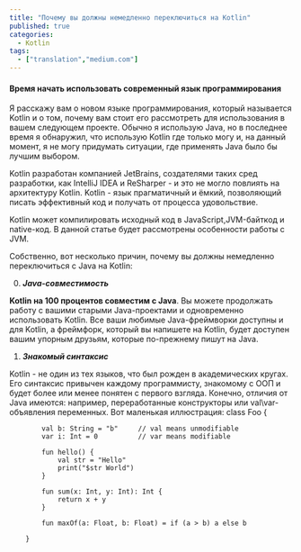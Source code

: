 ```yaml
---
title: "Почему вы должны немедленно переключиться на Kotlin"
published: true
categories:
  - Kotlin
tags:
  - ["translation","medium.com"]
---
```

#### Время начать использовать современный язык программирования

Я расскажу вам о новом языке программирования, который называется Kotlin и о том, почему вам стоит его рассмотреть для использования в вашем следующем проекте. Обычно я использую Java, но в последнее время я обнаружил, что использую Kotlin где только могу и, на данный момент, я не могу придумать ситуации, где применять Java было бы лучшим выбором.

Kotlin разработан компанией JetBrains, создателями таких сред разработки, как IntelliJ IDEA и ReSharper - и это не могло повлиять на архитектуру Kotlin. Kotlin - язык прагматичный и ёмкий, позволяющий писать эффективный код и получать от процесса удовольствие.

Kotlin может компилировать исходный код в JavaScript,JVM-байткод и native-код. В данной статье будет рассмотрены особенности работы с JVM.

Собственно, вот несколько причин, почему вы должны немедленно переключиться с Java на Kotlin:

0. ***Java-совместимость***

**Kotlin на 100 процентов совместим с Java**. Вы можете продолжать работу с вашими старыми Java-проектами и одновременно использовать Kotlin. Все ваши любимые Java-фреймворки доступны и для Kotlin, а фреймфорк, который вы напишете на Kotlin, будет доступен вашим упорным друзьям, которые по-прежнему пишут на Java.

1. ***Знакомый синтаксис***

Kotlin - не один из тех языков, что был рожден в академических кругах. Его синтаксис привычен каждому программисту, знакомому с ООП и будет более или менее понятен с первого взгляда. Конечно, отличия от Java имеются: например, переработанные конструкторы или val\var-объявления переменных. Вот маленькая иллюстрация:
        class Foo {

            val b: String = "b"     // val means unmodifiable
            var i: Int = 0          // var means modifiable

            fun hello() {
                val str = "Hello"
                print("$str World")
            }

            fun sum(x: Int, y: Int): Int {
                return x + y
            }

            fun maxOf(a: Float, b: Float) = if (a > b) a else b

        }

